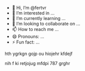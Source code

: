 - 👋 Hi, I’m @fertvr
- 👀 I’m interested in ...
- 🌱 I’m currently learning ...
- 💞️ I’m looking to collaborate on ...
- 📫 How to reach me ...
- 😄 Pronouns: ...
- ⚡ Fun fact: ...

<!---
fertvr/fertvr is a ✨ special ✨ repository because its `README.md` (this file) appears on your GitHub profile.
You can click the Preview link to take a look at your changes.
--->hth ygrkgn  gojp ou hiojehr kfdejf
nih f ki retjojug mfdpi 787 grghr

